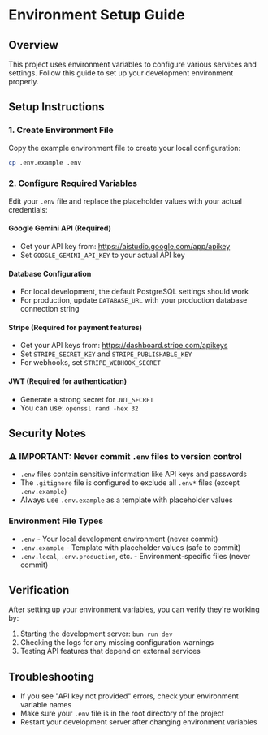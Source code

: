# Environment Setup Guide

## Overview

This project uses environment variables to configure various services and settings. Follow this guide to set up your development environment properly.

## Setup Instructions

### 1. Create Environment File

Copy the example environment file to create your local configuration:

```bash
cp .env.example .env
```

### 2. Configure Required Variables

Edit your `.env` file and replace the placeholder values with your actual credentials:

#### Google Gemini API (Required)

- Get your API key from: <https://aistudio.google.com/app/apikey>
- Set `GOOGLE_GEMINI_API_KEY` to your actual API key

#### Database Configuration

- For local development, the default PostgreSQL settings should work
- For production, update `DATABASE_URL` with your production database connection string

#### Stripe (Required for payment features)

- Get your API keys from: <https://dashboard.stripe.com/apikeys>
- Set `STRIPE_SECRET_KEY` and `STRIPE_PUBLISHABLE_KEY`
- For webhooks, set `STRIPE_WEBHOOK_SECRET`

#### JWT (Required for authentication)

- Generate a strong secret for `JWT_SECRET`
- You can use: `openssl rand -hex 32`

## Security Notes

### ⚠️ IMPORTANT: Never commit `.env` files to version control

- `.env` files contain sensitive information like API keys and passwords
- The `.gitignore` file is configured to exclude all `.env*` files (except `.env.example`)
- Always use `.env.example` as a template with placeholder values

### Environment File Types

- `.env` - Your local development environment (never commit)
- `.env.example` - Template with placeholder values (safe to commit)
- `.env.local`, `.env.production`, etc. - Environment-specific files (never commit)

## Verification

After setting up your environment variables, you can verify they're working by:

1. Starting the development server: `bun run dev`
2. Checking the logs for any missing configuration warnings
3. Testing API features that depend on external services

## Troubleshooting

- If you see "API key not provided" errors, check your environment variable names
- Make sure your `.env` file is in the root directory of the project
- Restart your development server after changing environment variables
